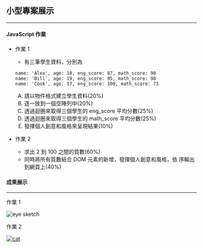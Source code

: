 ## 小型專案展示

---

<style type="text/css">
    .capital-list{list-style-type: upper-alpha; }
</style>

#### JavaScript 作業

- 作業 1

  - 有三筆學生資料，分別為

  ```
  name: 'Alex', age: 18, eng_score: 87, math_score: 90
  name: 'Bill', age: 19, eng_score: 95, math_score: 98
  name: 'Cook', age: 17, eng_score: 100, math_score: 73
  ```

  <ul>
    <li class="capital-list">請以物件格式建立學生資料(20%)</li>   
    <li class="capital-list">逐一放到一個空陣列中(20%)</li> 
    <li class="capital-list">透過迴圈來取得三個學生的 eng_score 平均分數(25%)</li> 
    <li class="capital-list">透過迴圈來取得三個學生的 math_score 平均分數(25%)</li> 
    <li class="capital-list">發揮個人創意和風格來呈現結果(10%)</li>    
  </ul>

- 作業 2
  - 求出 2 到 100 之間的質數(60%)
  - 同時將所有質數結合 DOM 元素的新增，發揮個人創意和風格，依 序輸出到網頁上(40%)

#### 成果展示

---

作業 1

![eye sketch](https://cdn.pixabay.com/photo/2019/09/05/05/28/blue-4453129__480.jpg)

作業 2

[![cat](https://cdn.pixabay.com/photo/2018/05/01/07/47/animal-3364909__480.png)](https://i.imgur.com/T64Obbf.mp4)

